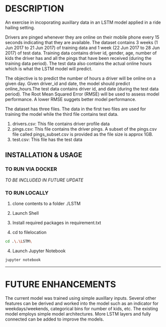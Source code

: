 # DESCRIPTION
An exercise in incoporating auxillary data in an LSTM model applied in a ride hailing setting.

Drivers are pinged whenever they are online on their mobile phone every 15 seconds indicating that they are available. The dataset contains 3 weeks (1 Jun 2017 to 21 Jun 2017) of training data and 1 week (22 Jun 2017 to 28 Jun 2017) of test data. Training data contains driver id, gender, age, number of kids the driver has and all the pings that have been received (during the training data period). The test data also contains the actual online hours which is what the LSTM model will predict.

The objective is to predict the number of hours a driver will be online on a given day. Given driver_id and date, the model should predict online_hours.The test data contains driver id, and date (during the test data period). The Root Mean Squared Error (RMSE) will be used to assess model performance. A lower RMSE suggets better model performance.

The dataset has three files. The data in the first two files are used for training the model while the third file contains test data.
1. drivers.csv: This file contains driver profile data
2. pings.csv: This file contains the driver pings. A subset of the pings.csv file called pings_subset.csv is provided as the file size is approx 1GB.
3. test.csv: This file has the test data


## INSTALLATION & USAGE
### TO RUN VIA DOCKER 

*TO BE INCLUDED IN FUTURE UPDATE*

### TO RUN LOCALLY
1. clone contents to a folder ./LSTM

2. Launch Shell

3. Install required packages in requirement.txt
	
3. cd to filelocation

```bash
cd .\.\LSTM\
```

4. Launch Jupyter Notebook
 
```bash
jupyter notebook
```

---

# FUTURE ENHANCEMENTS
The current model was trained using simple auxillary inputs. Several other features can be derived and worked into the model such as an indicator for weekdays/weekends, categorical bins for number of kids, etc. The existing model employs simple model architectures. More LSTM layers and fully connected can be added to improve the models.